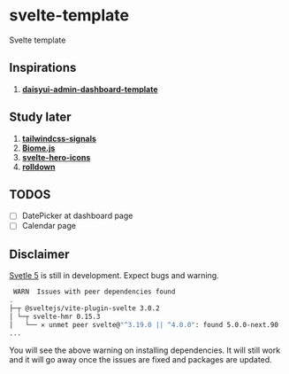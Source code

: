 # svelte-template

Svelte template

## Inspirations

1. [**daisyui-admin-dashboard-template**](https://github.com/robbins23/daisyui-admin-dashboard-template)

## Study later

1. [**tailwindcss-signals**](https://github.com/brandonmcconnell/tailwindcss-signals)
1. [**Biome.js**](https://biomejs.dev/)
1. [**svelte-hero-icons**](https://www.npmjs.com/package/svelte-hero-icons)
1. [**rolldown**](https://rolldown.rs/)

## TODOS

- [ ] DatePicker at dashboard page
- [ ] Calendar page

## Disclaimer

[Svetle 5](https://svelte-5-preview.vercel.app/docs/introduction) is still in development. Expect bugs and warning.

```bash
 WARN  Issues with peer dependencies found
.
├─┬ @sveltejs/vite-plugin-svelte 3.0.2
│ └─┬ svelte-hmr 0.15.3
│   └── ✕ unmet peer svelte@"^3.19.0 || ^4.0.0": found 5.0.0-next.90
...
```

You will see the above warning on installing dependencies. It will still work and it will go away once the issues are fixed and packages are updated.
